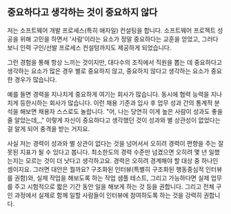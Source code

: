 ## 중요하다고 생각하는 것이 중요하지 않다
저는 소프트웨어 개발 프로세스(특히 애자일) 컨설팅을 합니다. 소프트웨어 프로젝트 성공을 위해 고민을 하면서 '사람'이라는 요소가 정말 중요하다는 교훈을 얻었고, 그러다 보니 인력 구인/선발 프로세스 컨설텅까지도 제공하게 되었습니다.

그런 경험을 통해 항상 느끼는 것이지만, 대다수의 조직에서 직원을 뽑는 데 중요하다고 생각하는 요소가 많은 경우 별로 중요하지 않고, 중요하지 않다고 생각하는 요소가 중요한 경우가 많습니다.

예를 들면 경력을 지나치게 중요하게 여기는 회사가 많습니다. 동시에 협력 능력을 지나치게 등한시하는 회사가 많습니다. 이런 채용 기준과 입사 후 업무 성과 간의 통계적 분석을 해보면 채용자 스스로도 놀랍니다. "어, 나는 당연히 이게 높은 사람이 성과도 좋을 줄 알았는데,,," 이렇게 자신이 중요하다고 생각했던 것이 성과와 별 상관성이 없었다는 걸 알게 되어 충격을 받는 거지요.

사실 저는 경력이 성과와 별 상관이 없다는 것을 넘어서서 오히려 경력이 편향을 주는 잘못된 지표가 될 수 있다고 봅니다. 최소한도의 경력 수준만 넘겼으면 오히려 몇 년 일했는지는 모르는 것이 더 낫다고 생각하고요. 경력은 오히려 경계해야 할 대상 중 하나인 셈이지요. 그러면 대안은 뭘까요? 구조화된 인터뷰(특별히 구조화된 행동중심적 인터뷰를 권함)와, 실제 작업을 해보도록 하는 작업 샘플 테스트, 그리고 가능하다면 실제 업무를 주고 시험적으로 짧은 기간 동안 일을 해보게 하는 것 등을 권합니다. 그리고 전체 구인 과정에서 실제로 함께 일할 사람들이 인터뷰에 참여하도록 하는 것을 강력히 권합니다.

